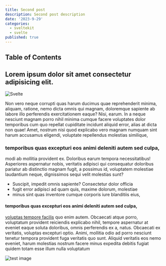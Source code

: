 ```yaml
---
title: Second post
description: Second post description
date: '2023-9-29'
categories:
  - sveltekit
  - svelte
published: true
---
```


## Table of Contents

## Lorem ipsum dolor sit amet consectetur adipisicing elit.

![Svelte](favicon.png)

Non vero neque corrupti quas harum ducimus quae reprehenderit minima, aliquam, ratione, nemo dicta omnis qui magnam, doloremque sapiente ab labore illo perferendis exercitationem eaque? Nisi, earum. In a neque nesciunt magnam porro nihil minima cumque facere voluptates dolor temporibus cum quo repellat cupiditate incidunt aliquid error, alias at dicta non quae! Amet, nostrum nisi quod explicabo vero magnam numquam sint harum accusamus eligendi, voluptate repellendus molestias similique,

### temporibus quas excepturi eos animi deleniti autem sed culpa,

modi ab mollitia provident ex. Doloribus earum tempora necessitatibus! Asperiores aspernatur nobis, veritatis adipisci qui consequatur doloribus pariatur ab distinctio magnam fugit, a possimus id, voluptatem molestiae laudantium neque, dignissimos sequi velit molestias sunt?

- Suscipit, impedit omnis sapiente? Consectetur dolor officia
- fugit error adipisci ad quam quis, maxime dolorum, molestiae
- minus sint quas inventore cumque corporis iure blanditiis eius,

#### temporibus quas excepturi eos animi deleniti autem sed culpa,

[voluptas tempore facilis]() quo enim autem. Obcaecati atque porro, voluptatum provident reiciendis explicabo nihil, tempore aspernatur at eveniet eaque soluta doloribus, omnis perferendis ex a, natus. Obcaecati ex veritatis, voluptas excepturi optio. Animi, mollitia odio ad porro nesciunt tenetur tempora provident fuga veritatis quo sunt. Aliquid veritatis eos nemo eveniet, harum molestias nostrum facere minus expedita debitis fugiat quidem totam esse illum nulla voluptatum

![test image](test.jpg)
